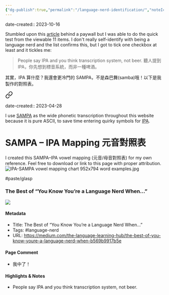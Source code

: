 ```yaml
---
{"dg-publish":true,"permalink":"/language-nerd-identification/","noteIcon":"2"}
---
```


date-created:: 2023-10-16

Stumbled upon this [article](https://medium.com/the-language-learning-hub/the-best-of-you-know-youre-a-language-nerd-when-b569b9917b5e) behind a paywall but I was able to do the quick test from the viewable 11 items. I don't really self-identify with being a language nerd and the list confirms this, but I got to tick one checkbox at least and it tickles me:

> People say IPA and you think transcription system, not beer. 聽人提到 IPA，你先想到標音系統，而非一種啤酒。

其實，IPA 算什麼？我還會更冷門的 SAMPA，不是森巴舞(samba)哦！以下是我製作的對照表。


<div class="transclusion internal-embed is-loaded"><a class="markdown-embed-link" href="/note-on-the-sampa-phonetic-transcription-sampa/" aria-label="Open link"><svg xmlns="http://www.w3.org/2000/svg" width="24" height="24" viewBox="0 0 24 24" fill="none" stroke="currentColor" stroke-width="2" stroke-linecap="round" stroke-linejoin="round" class="svg-icon lucide-link"><path d="M10 13a5 5 0 0 0 7.54.54l3-3a5 5 0 0 0-7.07-7.07l-1.72 1.71"></path><path d="M14 11a5 5 0 0 0-7.54-.54l-3 3a5 5 0 0 0 7.07 7.07l1.71-1.71"></path></svg></a><div class="markdown-embed">




date-created:: 2023-04-28

I use [SAMPA](https://en.wikipedia.org/wiki/SAMPA) as the wide phonetic transcription throughout this website because it is pure ASCII, to save time entering quirky symbols for [IPA](https://en.wikipedia.org/wiki/International_Phonetic_Alphabet).
# SAMPA – IPA Mapping 元音對照表


I created this SAMPA–IPA vowel mapping (元音/母音對照表) for my own reference. Feel free to download or link to this page with proper attribution.  
![IPA-SAMPA vowel mapping chart 952x794 word examples.jpg](/img/user/_attachments/IPA-SAMPA%20vowel%20mapping%20chart%20952x794%20word%20examples.jpg) 

</div></div>


#paste/glasp 
### The Best of “You Know You’re a Language Nerd When…”

![](https://miro.medium.com/v2/resize:fit:1200/0*_eZvE_npkyjFO7nd)

#### Metadata
- Title: The Best of “You Know You’re a Language Nerd When…”
- Tags: #language-nerd
- URL: https://medium.com/the-language-learning-hub/the-best-of-you-know-youre-a-language-nerd-when-b569b9917b5e
#### Page Comment
- 我中了！
#### Highlights & Notes
- People say IPA and you think transcription system, not beer.


